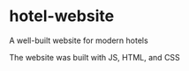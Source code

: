 # hotel-website

A well-built website for modern hotels

The website was built with JS, HTML, and CSS
